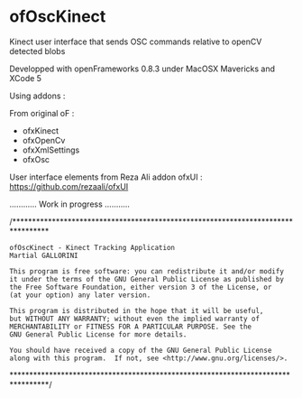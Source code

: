 ofOscKinect
===========

Kinect user interface that sends OSC commands relative to openCV detected blobs

Developped with openFrameworks 0.8.3 under MacOSX Mavericks and XCode 5

Using addons :

From original oF :
- ofxKinect
- ofxOpenCv
- ofxXmlSettings
- ofxOsc

User interface elements from Reza Ali addon ofxUI : https://github.com/rezaali/ofxUI

............ Work in progress ...........

/*********************************************************************************
    
    ofOscKinect - Kinect Tracking Application
    Martial GALLORINI

    This program is free software: you can redistribute it and/or modify
    it under the terms of the GNU General Public License as published by
    the Free Software Foundation, either version 3 of the License, or
    (at your option) any later version.

    This program is distributed in the hope that it will be useful,
    but WITHOUT ANY WARRANTY; without even the implied warranty of
    MERCHANTABILITY or FITNESS FOR A PARTICULAR PURPOSE. See the
    GNU General Public License for more details.

    You should have received a copy of the GNU General Public License
    along with this program.  If not, see <http://www.gnu.org/licenses/>.

*********************************************************************************/
